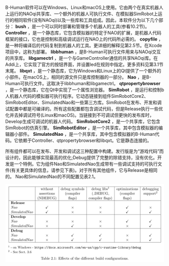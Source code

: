 B-Human软件可以在Windows、Linux和macOS上使用。它由两个在真实机器人上运行的NAOqi共享库、一个额外的机器人可执行文件、在模拟器SimRobot上运行的相同软件(没有NAOqi)以及一些库和工具组成。因此，本软件分为以下几个部分：
**bush** ，是一个可以同时部署和管理多个机器人的工具(参看10.2节)。
**Controller** ，是一个静态库，它包含模拟器的特定于NAO的扩展，是机器人代码框架的接口，它也是控制和高级调试运行在NAO上的代码所必需的。
**copyfile**  ，是一种将编译后的代码复制到机器人的工具。更详细的解释见第2.5节。在Xcode项目中，这称为部署。
**libbhuman** ，是B-Human可执行文件用来与NAOqi交互的共享库。
**libgamectrl** ，是一个与GameController通信的共享NAOqi库。在Addi上，它实现了官方的按钮界面，并设置led在规则中指定。更多资料见第3.1节末尾。
**libqxt** ，是一个静态库，它为Windows和Linux上的Qt提供了一个额外的小部件。在macOS上，相同的源文件只是库控制器的一部分。
**Nao** ，是B-Human可执行文件。这取决于libbhuman和libgamectrl。
**qtpropertybrowser** ，是一个静态库，它在Qt中实现了一个属性浏览器。
**SimRobot**  ，是运行和控制b人机器人代码的模拟器可执行程序。它动态链接到组件SimRobotCore2、SimRobotEditor、SimulatedNao和一些第三方库。SimRobot在发布、开发和调试配置中都是可编译的。所有这些配置都包含调试代码，但是Release执行一些优化并去掉调试符号(Linux和macOS)。当链接到不可调试但更快的发布库时，Develop生成可调试的机器人代码。
**SimRobotCore2** ，是一个共享库，它包含SimRobot的仿真引擎。
**SimRobotEditor** ，是一个共享库，其中包含模拟器的编辑器小部件。
**SimulatedNao** ，是一个共享库，其中包含模拟器的B-Human代码。它依赖于Controller、qtpropertybrowser和libqxt。它是静态连接的。



所有组件都可以在发布、开发和调试这三种配置中构建。发行版是为“游戏代码”而设计的，因此能够实现最高的优化;Debug提供了完整的除错支持，没有优化。开发是一个特例。它为组件Nao和SimulatedNao生成带有一些调试支持的可执行文件(有关更具体的信息，请参见下表)。对于所有其他组件，它与Release是相同的。
Nao和SimulatedNao的不同配置见表2.1。

![table2.1](../img/table2-1.png)

